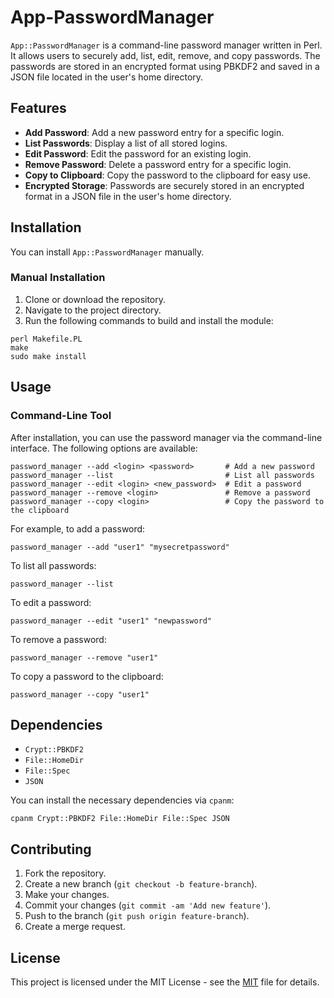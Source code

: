 # App-PasswordManager

`App::PasswordManager` is a command-line password manager written in Perl. It allows users to securely add, list, edit, remove, and copy passwords. The passwords are stored in an encrypted format using PBKDF2 and saved in a JSON file located in the user's home directory.

## Features

- **Add Password**: Add a new password entry for a specific login.
- **List Passwords**: Display a list of all stored logins.
- **Edit Password**: Edit the password for an existing login.
- **Remove Password**: Delete a password entry for a specific login.
- **Copy to Clipboard**: Copy the password to the clipboard for easy use.
- **Encrypted Storage**: Passwords are securely stored in an encrypted format in a JSON file in the user's home directory.

## Installation

You can install `App::PasswordManager` manually.

### Manual Installation

1. Clone or download the repository.
2. Navigate to the project directory.
3. Run the following commands to build and install the module:

```
perl Makefile.PL
make
sudo make install
```

## Usage

### Command-Line Tool

After installation, you can use the password manager via the command-line interface. The following options are available:

```
password_manager --add <login> <password>       # Add a new password
password_manager --list                         # List all passwords
password_manager --edit <login> <new_password>  # Edit a password
password_manager --remove <login>               # Remove a password
password_manager --copy <login>                 # Copy the password to the clipboard
```

For example, to add a password:

```
password_manager --add "user1" "mysecretpassword"
```

To list all passwords:

```
password_manager --list
```

To edit a password:

```
password_manager --edit "user1" "newpassword"
```

To remove a password:

```
password_manager --remove "user1"
```

To copy a password to the clipboard:

```
password_manager --copy "user1"
```

## Dependencies

- `Crypt::PBKDF2`
- `File::HomeDir`
- `File::Spec`
- `JSON`

You can install the necessary dependencies via `cpanm`:

```
cpanm Crypt::PBKDF2 File::HomeDir File::Spec JSON
```

## Contributing

1. Fork the repository.
2. Create a new branch (`git checkout -b feature-branch`).
3. Make your changes.
4. Commit your changes (`git commit -am 'Add new feature'`).
5. Push to the branch (`git push origin feature-branch`).
6. Create a merge request.

## License

This project is licensed under the MIT License - see the [MIT](https://gitlab.com/olooeez/app-passwordmanager/-/blob/main/LICENSE) file for details.
